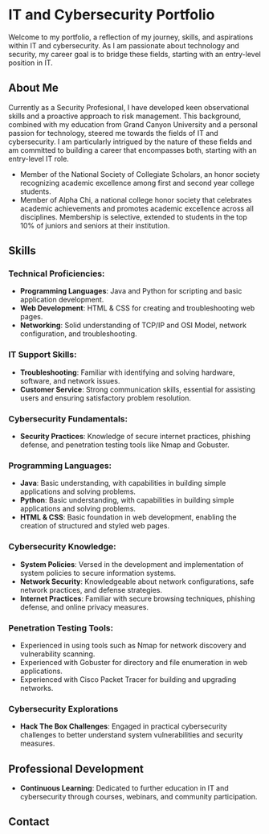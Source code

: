 # IT and Cybersecurity Portfolio

Welcome to my portfolio, a reflection of my journey, skills, and aspirations within IT and cybersecurity. As I am passionate about technology and security, my career goal is to bridge these fields, starting with an entry-level position in IT.

## About Me

Currently as a Security Profesional, I have developed keen observational skills and a proactive approach to risk management. This background, combined with my education from Grand Canyon University and a personal passion for technology, steered me towards the fields of IT and cybersecurity. I am particularly intrigued by the nature of these fields and am committed to building a career that encompasses both, starting with an entry-level IT role.

- Member of the National Society of Collegiate Scholars, an honor society recognizing academic excellence among first and second year college students.
- Member of Alpha Chi, a national college honor society that celebrates academic achievements and promotes academic excellence across all disciplines. Membership is selective, extended to students in the top 10% of juniors and seniors at their institution.

  
## Skills

### Technical Proficiencies:
- **Programming Languages**: Java and Python for scripting and basic application development.
- **Web Development**: HTML & CSS for creating and troubleshooting web pages.
- **Networking**: Solid understanding of TCP/IP and OSI Model, network configuration, and troubleshooting.

### IT Support Skills:
- **Troubleshooting**: Familiar with identifying and solving hardware, software, and network issues.
- **Customer Service**: Strong communication skills, essential for assisting users and ensuring satisfactory problem resolution.

### Cybersecurity Fundamentals:
- **Security Practices**: Knowledge of secure internet practices, phishing defense, and penetration testing tools like Nmap and Gobuster.


### Programming Languages:
- **Java**: Basic understanding, with capabilities in building simple applications and solving problems.
- **Python**: Basic understanding, with capabilities in building simple applications and solving problems.
- **HTML & CSS**: Basic foundation in web development, enabling the creation of structured and styled web pages.

### Cybersecurity Knowledge:
- **System Policies**: Versed in the development and implementation of system policies to secure information systems.
- **Network Security**: Knowledgeable about network configurations, safe network practices, and defense strategies.
- **Internet Practices**: Familiar with secure browsing techniques, phishing defense, and online privacy measures.
  
### Penetration Testing Tools:
- Experienced in using tools such as Nmap for network discovery and vulnerability scanning.
- Experienced with Gobuster for directory and file enumeration in web applications.
- Experienced with Cisco Packet Tracer for building and upgrading networks.

### Cybersecurity Explorations
- **Hack The Box Challenges**: Engaged in practical cybersecurity challenges to better understand system vulnerabilities and security measures.

## Professional Development
- **Continuous Learning**: Dedicated to further education in IT and cybersecurity through courses, webinars, and community participation.


## Contact

